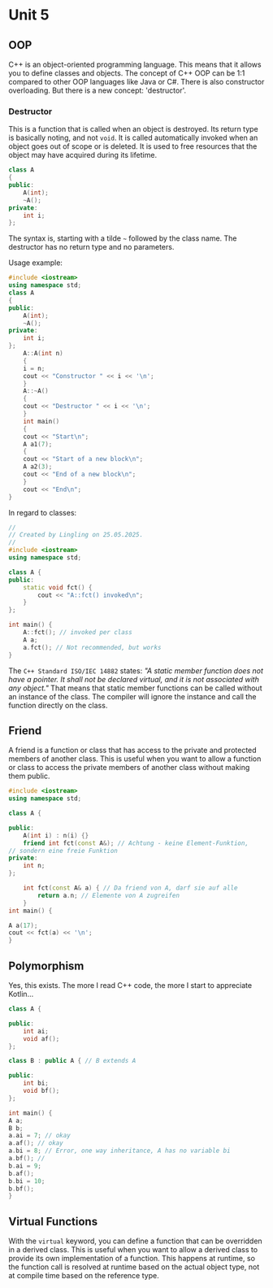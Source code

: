 # Unit 5

## OOP

C++ is an object-oriented programming language. This means that it allows you to define classes and objects.
The concept of C++ OOP can be 1:1 compared to other OOP languages like Java or C#. There is also constructor
overloading.
But there is a new concept: 'destructor'.

### Destructor

This is a function that is called when an object is destroyed. Its return type is basically noting, and not `void`.
It is called automatically invoked when an object goes out of scope or is deleted. It is used to free resources that the
object may have acquired during its lifetime.

```c++
class A
{
public:
    A(int);
    ~A();
private:
    int i;
};
```

The syntax is, starting with a tilde `~` followed by the class name. The destructor has no return type and no
parameters.

Usage example:

```c++
#include <iostream>
using namespace std;
class A
{
public:
    A(int);
    ~A();
private:
    int i;
};
    A::A(int n)
    {
    i = n;
    cout << "Constructor " << i << '\n';
    }
    A::~A()
    {
    cout << "Destructor " << i << '\n';
    }
    int main()
    {
    cout << "Start\n";
    A a1(7);
    {
    cout << "Start of a new block\n";
    A a2(3);
    cout << "End of a new block\n";
    } 
    cout << "End\n";
}
```

In regard to classes:

```c++
//
// Created by Lingling on 25.05.2025.
//
#include <iostream>
using namespace std;

class A {
public:
    static void fct() {
        cout << "A::fct() invoked\n";
    }
};

int main() {
    A::fct(); // invoked per class
    A a;
    a.fct(); // Not recommended, but works
}
```
The `C++ Standard ISO/IEC 14882` states: *"A static member function does not have a pointer. It shall not be declared virtual, and it is not associated with any object."*
That means that static member functions can be called without an instance of the class. The compiler will ignore the instance and call the function directly on the class.

## Friend

A friend is a function or class that has access to the private and protected members of another class. This is useful when you want to allow a function or class to access the private members of another class without making them public.

```c++
#include <iostream>
using namespace std;

class A {

public:
    A(int i) : n(i) {}
    friend int fct(const A&); // Achtung - keine Element-Funktion,
// sondern eine freie Funktion
private:
    int n;
};

    int fct(const A& a) { // Da friend von A, darf sie auf alle
        return a.n; // Elemente von A zugreifen
    }
int main() {

A a(17);
cout << fct(a) << '\n'; 
}
```

## Polymorphism

Yes, this exists. The more I read C++ code, the more I start to appreciate Kotlin...

```c++
class A {

public:
    int ai;
    void af();
};

class B : public A { // B extends A

public:
    int bi;
    void bf();
};

int main() {
A a;
B b;
a.ai = 7; // okay
a.af(); // okay
a.bi = 8; // Error, one way inheritance, A has no variable bi
a.bf(); // 
b.ai = 9; 
b.af(); 
b.bi = 10; 
b.bf(); 
}
```

## Virtual Functions

With the `virtual` keyword, you can define a function that can be overridden in a derived class. This is useful when you want to allow a derived class to provide its own implementation of a function. This happens at runtime, so the function call is resolved at runtime based on the actual object type, not at compile time based on the reference type.


```c++
